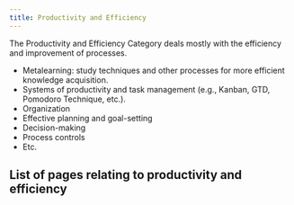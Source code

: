 ```yaml
---
title: Productivity and Efficiency
---
```


The Productivity and Efficiency Category deals mostly with the efficiency and improvement of processes.

* Metalearning: study techniques and other processes for more efficient knowledge acquisition.
* Systems of productivity and task management (e.g., Kanban, GTD, Pomodoro Technique, etc.).
* Organization
* Effective planning and goal-setting
* Decision-making
* Process controls
* Etc.

## List of pages relating to productivity and efficiency
